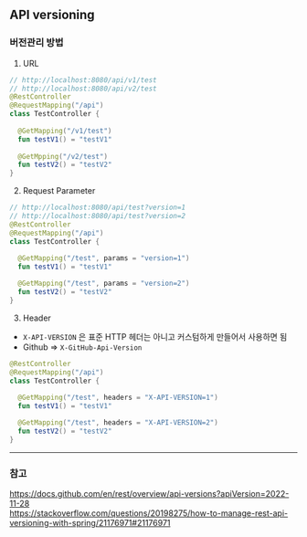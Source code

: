 ## API versioning

### 버전관리 방법

1. URL
```kotlin
// http://localhost:8080/api/v1/test
// http://localhost:8080/api/v2/test
@RestController
@RequestMapping("/api")
class TestController {
  
  @GetMapping("/v1/test")
  fun testV1() = "testV1"
  
  @GetMpping("/v2/test")
  fun testV2() = "testV2"
}
```

2. Request Parameter
```kotlin
// http://localhost:8080/api/test?version=1
// http://localhost:8080/api/test?version=2
@RestController
@RequestMapping("/api")
class TestController {
  
  @GetMapping("/test", params = "version=1")
  fun testV1() = "testV1"

  @GetMapping("/test", params = "version=2")
  fun testV2() = "testV2"
}
```

3. Header
- `X-API-VERSION` 은 표준 HTTP 헤더는 아니고 커스텀하게 만들어서 사용하면 됨
- Github => `X-GitHub-Api-Version`
```kotlin
@RestController
@RequestMapping("/api")
class TestController {
  
  @GetMapping("/test", headers = "X-API-VERSION=1")
  fun testV1() = "testV1"

  @GetMapping("/test", headers = "X-API-VERSION=2")
  fun testV2() = "testV2"
}
```

---

### 참고
https://docs.github.com/en/rest/overview/api-versions?apiVersion=2022-11-28 <br/>
https://stackoverflow.com/questions/20198275/how-to-manage-rest-api-versioning-with-spring/21176971#21176971 <br/>
